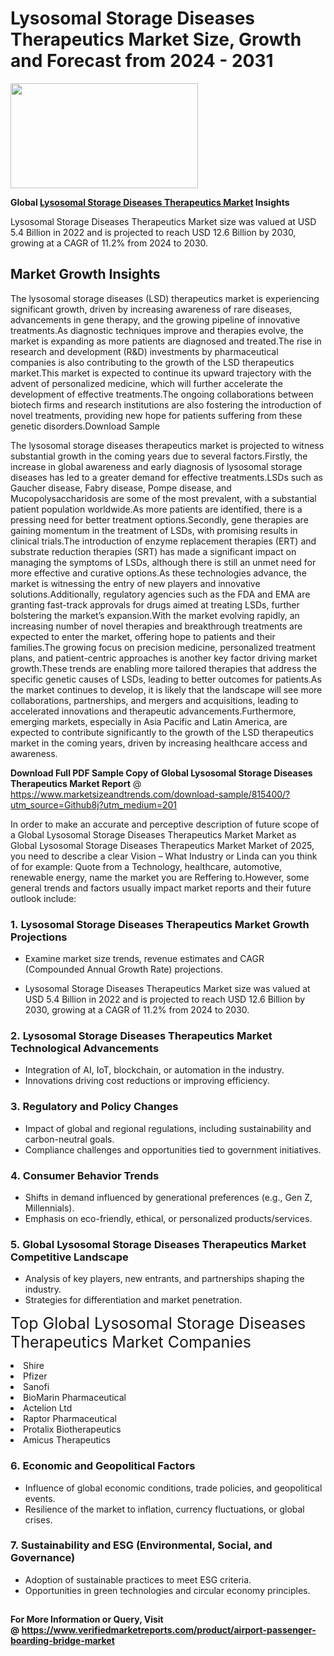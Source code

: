 <H1>Lysosomal Storage Diseases Therapeutics Market Size, Growth and Forecast from 2024 - 2031</H1><img class="aligncenter size-medium wp-image-584254" src="https://thirdeyenews.in/wp-content/uploads/2024/09/Global-Market-Research-300x168.jpeg" alt="" width="300" height="168" /><p><strong>Global&nbsp;<a href="https://www.marketsizeandtrends.com/download-sample/815400/?utm_source=Github8j?utm_medium=201">Lysosomal Storage Diseases Therapeutics Market</a> Insights</strong></p><p>Lysosomal Storage Diseases Therapeutics Market size was valued at USD 5.4 Billion in 2022 and is projected to reach USD 12.6 Billion by 2030, growing at a CAGR of 11.2% from 2024 to 2030.</p><p><h2>Market Growth Insights</h2> <p>The lysosomal storage diseases (LSD) therapeutics market is experiencing significant growth, driven by increasing awareness of rare diseases, advancements in gene therapy, and the growing pipeline of innovative treatments.As diagnostic techniques improve and therapies evolve, the market is expanding as more patients are diagnosed and treated.The rise in research and development (R&D) investments by pharmaceutical companies is also contributing to the growth of the LSD therapeutics market.This market is expected to continue its upward trajectory with the advent of personalized medicine, which will further accelerate the development of effective treatments.The ongoing collaborations between biotech firms and research institutions are also fostering the introduction of novel treatments, providing new hope for patients suffering from these genetic disorders.Download Sample</p> <p>The lysosomal storage diseases therapeutics market is projected to witness substantial growth in the coming years due to several factors.Firstly, the increase in global awareness and early diagnosis of lysosomal storage diseases has led to a greater demand for effective treatments.LSDs such as Gaucher disease, Fabry disease, Pompe disease, and Mucopolysaccharidosis are some of the most prevalent, with a substantial patient population worldwide.As more patients are identified, there is a pressing need for better treatment options.Secondly, gene therapies are gaining momentum in the treatment of LSDs, with promising results in clinical trials.The introduction of enzyme replacement therapies (ERT) and substrate reduction therapies (SRT) has made a significant impact on managing the symptoms of LSDs, although there is still an unmet need for more effective and curative options.As these technologies advance, the market is witnessing the entry of new players and innovative solutions.Additionally, regulatory agencies such as the FDA and EMA are granting fast-track approvals for drugs aimed at treating LSDs, further bolstering the market’s expansion.With the market evolving rapidly, an increasing number of novel therapies and breakthrough treatments are expected to enter the market, offering hope to patients and their families.The growing focus on precision medicine, personalized treatment plans, and patient-centric approaches is another key factor driving market growth.These trends are enabling more tailored therapies that address the specific genetic causes of LSDs, leading to better outcomes for patients.As the market continues to develop, it is likely that the landscape will see more collaborations, partnerships, and mergers and acquisitions, leading to accelerated innovations and therapeutic advancements.Furthermore, emerging markets, especially in Asia Pacific and Latin America, are expected to contribute significantly to the growth of the LSD therapeutics market in the coming years, driven by increasing healthcare access and awareness.</p><p><span class=""><strong>Download Full PDF Sample Copy of Global Lysosomal Storage Diseases Therapeutics Market Report</strong> @ <a href="https://www.marketsizeandtrends.com/download-sample/815400/?utm_source=Github8j?utm_medium=201" target="_blank">https://www.marketsizeandtrends.com/download-sample/815400/?utm_source=Github8j?utm_medium=201</a></span></p><p>In order to make an accurate and perceptive description of future scope of a Global&nbsp;Lysosomal Storage Diseases Therapeutics Market Market as Global&nbsp;Lysosomal Storage Diseases Therapeutics Market Market of 2025, you need to describe a clear Vision &ndash; What Industry or Linda can you think of for example: Quote from a Technology, healthcare, automotive, renewable energy, name the market you are Reffering to.However, some general trends and factors usually impact market reports and their future outlook include:</p><h3>1.&nbsp;<strong>Lysosomal Storage Diseases Therapeutics Market Growth Projections</strong></h3><ul><li>Examine market size trends, revenue estimates and CAGR (Compounded Annual Growth Rate) projections.</li><li><p>Lysosomal Storage Diseases Therapeutics Market size was valued at USD 5.4 Billion in 2022 and is projected to reach USD 12.6 Billion by 2030, growing at a CAGR of 11.2% from 2024 to 2030.</p></li></ul><h3>2.&nbsp;<strong>Lysosomal Storage Diseases Therapeutics Market Technological Advancements</strong></h3><ul><li>Integration of AI, IoT, blockchain, or automation in the industry.</li><li>Innovations driving cost reductions or improving efficiency.</li></ul><h3>3.&nbsp;<strong>Regulatory and Policy Changes</strong></h3><ul><li>Impact of global and regional regulations, including sustainability and carbon-neutral goals.</li><li>Compliance challenges and opportunities tied to government initiatives.</li></ul><h3>4.&nbsp;<strong>Consumer Behavior Trends</strong></h3><ul><li>Shifts in demand influenced by generational preferences (e.g., Gen Z, Millennials).</li><li>Emphasis on eco-friendly, ethical, or personalized products/services.</li></ul><h3>5.&nbsp;<strong>Global Lysosomal Storage Diseases Therapeutics Market Competitive Landscape</strong></h3><ul><li>Analysis of key players, new entrants, and partnerships shaping the industry.</li><li>Strategies for differentiation and market penetration.</li></ul><p data-pm-slice="1 1 []"><span style="color: inherit; font-family: inherit; font-size: 25px;">Top Global Lysosomal Storage Diseases Therapeutics Market Companies</span></p><div class="" data-test-id=""><p><li>Shire</li><li> Pfizer</li><li> Sanofi</li><li> BioMarin Pharmaceutical</li><li> Actelion Ltd</li><li> Raptor Pharmaceutical</li><li> Protalix Biotherapeutics</li><li> Amicus Therapeutics</li></p></div><h3>6.&nbsp;<strong>Economic and Geopolitical Factors</strong></h3><ul><li>Influence of global economic conditions, trade policies, and geopolitical events.</li><li>Resilience of the market to inflation, currency fluctuations, or global crises.</li></ul><h3>7.&nbsp;<strong>Sustainability and ESG (Environmental, Social, and Governance)</strong></h3><ul><li>Adoption of sustainable practices to meet ESG criteria.</li><li>Opportunities in green technologies and circular economy principles.</li></ul><h2><strong style="font-size: 14px;">For More Information or Query, Visit @&nbsp;</strong><a style="background-color: #ffffff; font-size: 14px;" href="https://www.marketsizeandtrends.com/report/lysosomal-storage-diseases-therapeutics-market/" target="_blank">https://www.verifiedmarketreports.com/product/airport-passenger-boarding-bridge-market</a></h2>